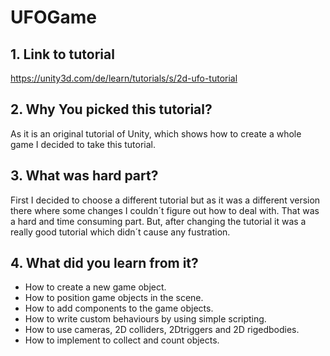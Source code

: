 # UFOGame

## 1. Link to tutorial
  https://unity3d.com/de/learn/tutorials/s/2d-ufo-tutorial

## 2. Why You picked this tutorial?
  As it is an original tutorial of Unity, which shows how to create a whole game I decided to take this tutorial.
   
## 3. What was hard part?
  First I decided to choose a different tutorial but as it was a different version there where some changes I 
  couldn´t figure out how to deal with. That was a hard and time consuming part. But, after changing the tutorial 
  it was a really good tutorial which didn´t cause any fustration.
  
## 4. What did you learn from it?
  - How to create a new game object.
  - How to position game objects in the scene.
  - How to add components to the game objects.
  - How to write custom behaviours by using simple scripting.
  - How to use cameras, 2D colliders, 2Dtriggers and 2D rigedbodies.
  - How to implement to collect and count objects.
  
